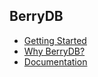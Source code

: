 ## BerryDB

- [Getting Started](https://berrydb.io/blog/getting-started)
- [Why BerryDB?](https://berrydb.io/blog/why-berrydb)
- [Documentation](https://docs.berrydb.io/python-sdk/)
